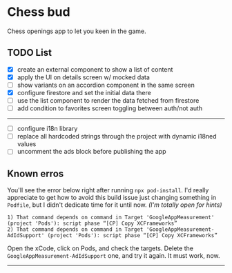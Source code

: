 # Chess bud

Chess openings app to let you keen in the game.

## TODO List

- [x] create an external component to show a list of content
- [x] apply the UI on details screen w/ mocked data
- [ ] show variants on an accordion component in the same screen
- [x] configure firestore and set the initial data there
- [ ] use the list component to render the data fetched from firestore
- [ ] add condition to favorites screen toggling between auth/not auth

---

- [ ] configure i18n library
- [ ] replace all hardcoded strings through the project with dynamic i18ned values
- [ ] uncomment the ads block before publishing the app

## Known erros

You'll see the error below right after running `npx pod-install`. I'd really appreciate to get how to avoid this build issue just changing something in `Podfile`, but I didn't dedicate time for it until now. _(I'm totally open for hints)_

```shell
1) That command depends on command in Target 'GoogleAppMeasurement' (project 'Pods'): script phase “[CP] Copy XCFrameworks”
2) That command depends on command in Target 'GoogleAppMeasurement-AdIdSupport' (project 'Pods'): script phase “[CP] Copy XCFrameworks”
```

Open the xCode, click on Pods, and check the targets. Delete the `GoogleAppMeasurement-AdIdSupport` one, and try it again. It must work, now.

---
